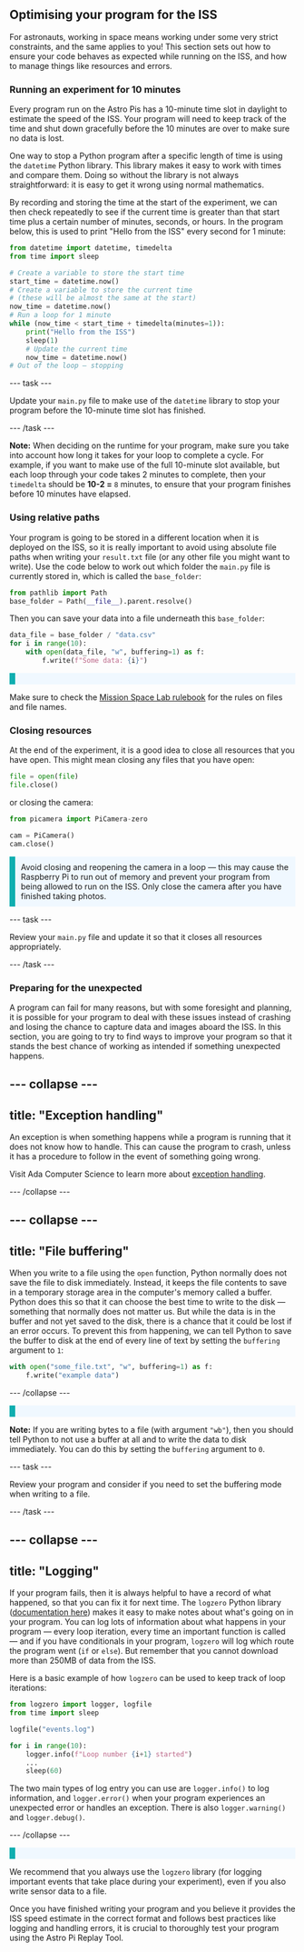 ## Optimising your program for the ISS

For astronauts, working in space means working under some very strict constraints, and the same applies to you! This section sets out how to ensure your code behaves as expected while running on the ISS, and how to manage things like resources and errors.

### Running an experiment for 10 minutes 

Every program run on the Astro Pis has a 10-minute time slot in daylight to estimate the speed of the ISS. Your program will need to keep track of the time and shut down gracefully before the 10 minutes are over to make sure no data is lost.

One way to stop a Python program after a specific length of time is using the `datetime` Python library. This library makes it easy to work with times and compare them. Doing so without the library is not always straightforward: it is easy to get it wrong using normal mathematics.

By recording and storing the time at the start of the experiment, we can then check repeatedly to see if the current time is greater than that start time plus a certain number of minutes, seconds, or hours. In the program below, this is used to print "Hello from the ISS" every second for 1 minute: 

```Python
from datetime import datetime, timedelta
from time import sleep

# Create a variable to store the start time
start_time = datetime.now()
# Create a variable to store the current time
# (these will be almost the same at the start)
now_time = datetime.now()
# Run a loop for 1 minute
while (now_time < start_time + timedelta(minutes=1)):
    print("Hello from the ISS")
    sleep(1)
    # Update the current time
    now_time = datetime.now()
# Out of the loop — stopping
```

--- task ---

Update your `main.py` file to make use of the `datetime` library to stop your program before the 10-minute time slot has finished.

--- /task ---

**Note:** When deciding on the runtime for your program, make sure you take into account how long it takes for your loop to complete a cycle. For example, if you want to make use of the full 10-minute slot available, but each loop through your code takes 2 minutes to complete, then your `timedelta` should be **10-2 =** `8` minutes, to ensure that your program finishes before 10 minutes have elapsed.

### Using relative paths

Your program is going to be stored in a different location when it is deployed on the ISS, so it is really important to avoid using absolute file paths when writing your `result.txt` file (or any other file you might want to write). Use the code below to work out which folder the `main.py` file is currently stored in, which is called the `base_folder`:

```Python
from pathlib import Path
base_folder = Path(__file__).parent.resolve()
```

Then you can save your data into a file underneath this `base_folder`: 

```Python
data_file = base_folder / "data.csv"
for i in range(10):
    with open(data_file, "w", buffering=1) as f:
        f.write(f"Some data: {i}")
```

<p style="border-left: solid; border-width:10px; border-color: #0faeb0; background-color: aliceblue; padding: 10px;">
  
Make sure to check the [Mission Space Lab rulebook](https://astro-pi.org/mission-space-lab/rulebook) for the rules on files and file names.

</p>

### Closing resources 

At the end of the experiment, it is a good idea to close all resources that you have open. This might mean closing any files that you have open: 

```Python
file = open(file)
file.close()
```

or closing the camera: 

```Python
from picamera import PiCamera-zero

cam = PiCamera()
cam.close()
```

<p style="border-left: solid; border-width:10px; border-color: #0faeb0; background-color: aliceblue; padding: 10px;">
Avoid closing and reopening the camera in a loop — this may cause the Raspberry Pi to run out of memory and prevent your program from being allowed to run on the ISS. Only close the camera after you have finished taking photos.
</p>

--- task --- 

Review your `main.py` file and update it so that it closes all resources appropriately.

--- /task --- 

### Preparing for the unexpected

A program can fail for many reasons, but with some foresight and planning, it is possible for your program to deal with these issues instead of crashing and losing the chance to capture data and images aboard the ISS. In this section, you are going to try to find ways to improve your program so that it stands the best chance of working as intended if something unexpected happens.


--- collapse ---
---
title: "Exception handling"
---

An exception is when something happens while a program is running that it does not know how to handle. This can cause the program to crash, unless it has a procedure to follow in the event of something going wrong.

Visit Ada Computer Science to learn more about [exception handling](https://adacomputerscience.org/concepts/design_exception?examBoard=all&stage=gcse). 

--- /collapse ---

--- collapse ---
---
title: "File buffering"
---

When you write to a file using the `open` function, Python normally does not save the file to disk immediately. Instead, it keeps the file contents to save in a temporary storage area in the computer's memory called a buffer. Python does this so that it can choose the best time to write to the disk — something that normally does not matter us. But while the data is in the buffer and not yet saved to the disk, there is a chance that it could be lost if an error occurs. To prevent this from happening, we can tell Python to save the buffer to disk at the end of every line of text by setting the `buffering` argument to `1`:

```Python
with open("some_file.txt", "w", buffering=1) as f:
    f.write("example data")
```

--- /collapse ---

<p style="border-left: solid; border-width:10px; border-color: #0faeb0; background-color: aliceblue; padding: 10px;">
  
**Note:** If you are writing bytes to a file (with argument `"wb"`), then you should tell Python to not use a buffer at all and to write the data to disk immediately. You can do this by setting the `buffering` argument to `0`.
</p>

--- task --- 

Review your program and consider if you need to set the buffering mode when writing to a file.

--- /task --- 

--- collapse ---
---
title: "Logging"
---

If your program fails, then it is always helpful to have a record of what happened, so that you can fix it for next time. The `logzero` Python library ([documentation here](https://logzero.readthedocs.io/en/latest/)) makes it easy to make notes about what's going on in your program. You can log lots of information about what happens in your program — every loop iteration, every time an important function is called — and if you have conditionals in your program, `logzero` will log which route the program went (`if` or `else`). But remember that you cannot download more than 250MB of data from the ISS.

Here is a basic example of how `logzero` can be used to keep track of loop iterations:

```Python
from logzero import logger, logfile
from time import sleep

logfile("events.log")

for i in range(10):
    logger.info(f"Loop number {i+1} started")
    ...
    sleep(60)
```

The two main types of log entry you can use are `logger.info()` to log information, and `logger.error()` when your program experiences an unexpected error or handles an exception. There is also `logger.warning()` and `logger.debug()`.

--- /collapse ---

<p style="border-left: solid; border-width:10px; border-color: #0faeb0; background-color: aliceblue; padding: 10px;">
  
We recommend that you always use the `logzero` library (for logging important events that take place during your experiment), even if you also write sensor data to a file.
</p>

Once you have finished writing your program and you believe it provides the ISS speed estimate in the correct format and follows best practices like logging and handling errors, it is crucial to thoroughly test your program using the Astro Pi Replay Tool.
